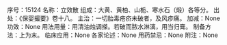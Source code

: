 序号：15124
名称：立效散
组成：大黄、黄柏、山栀、寒水石（煅）各等分。
出处：《保婴撮要》卷十八。
主治：一切胎毒疮疥未破者，及风疹痛。
加减：None
功效：None
用法用量：用清油烛调搽。若破而脓水淋漓，用当归膏。
制备方法：上为末。
临床应用：None
各家论述：None
用药禁忌：None
附注：None
